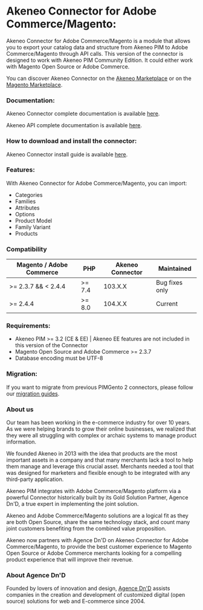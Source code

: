# Akeneo Connector for Adobe Commerce/Magento:

Akeneo Connector for Adobe Commerce/Magento is a module that allows you to export your catalog data and structure from Akeneo PIM to Adobe Commerce/Magento through API calls. This version of the connector is designed to work with Akeneo PIM Community Edition. It could either work with Magento Open Source or Adobe Commerce.

You can discover Akeneo Connector on the [Akeneo Marketplace](https://marketplace.akeneo.com/extension/akeneo-connector-magento-2-community-edition) or on the [Magento Marketplace](https://marketplace.magento.com/akeneo-module-magento2-connector-community.html).

### Documentation:

Akeneo Connector complete documentation is available [here](https://help.akeneo.com/magento2-connector/v100/).

Akeneo API complete documentation is available [here](https://api.akeneo.com/).

### How to download and install the connector:

Akeneo Connector install guide is available [here](https://help.akeneo.com/magento2-connector/v100/articles/download-connector.html).

### Features:

With Akeneo Connector for Adobe Commerce/Magento, you can import:
* Categories
* Families
* Attributes
* Options
* Product Model
* Family Variant
* Products

### Compatibility

| Magento / Adobe Commerce | PHP     | Akeneo Connector | Maintained     |
|--------------------------|---------|------------------|----------------|
| \>= 2.3.7 && < 2.4.4     | \>= 7.4 | 103.X.X          | Bug fixes only |
| \>= 2.4.4                | \>= 8.0 | 104.X.X          | Current        |

### Requirements:

* Akeneo PIM >= 3.2 (CE & EE) | Akeneo EE features are not included in this version of the Connector
* Magento Open Source and Adobe Commerce >= 2.3.7
* Database encoding must be UTF-8

### Migration:

If you want to migrate from previous PIMGento 2 connectors, please follow our [migration guides](https://help.akeneo.com/magento2-connector/v100/articles/upgrade-connector.html).

### About us

Our team has been working in the e-commerce industry for over 10 years. As we were helping brands to grow their online businesses, we realized that they were all struggling with complex or archaic systems to manage product information.

We founded Akeneo in 2013 with the idea that products are the most important assets in a company and that many merchants lack a tool to help them manage and leverage this crucial asset. Merchants needed a tool that was designed for marketers and flexible enough to be integrated with any third-party application.

Akeneo PIM integrates with Adobe Commerce/Magento platform via a powerful Connector historically built by its Gold Solution Partner, Agence Dn'D, a true expert in implementing the joint solution.

Akeneo and Adobe Commerce/Magento solutions are a logical fit as they are both Open Source, share the same technology stack, and count many joint customers benefiting from the combined value proposition.

Akeneo now partners with Agence Dn'D on Akeneo Connector for Adobe Commerce/Magento, to provide the best customer experience to Magento Open Source or Adobe Commerce merchants looking for a compelling product experience that will improve their revenue.

### About Agence Dn'D

Founded by lovers of innovation and design, [Agence Dn'D](https://www.dnd.fr) assists companies in the creation and development of customized digital (open source) solutions for web and E-commerce since 2004.
